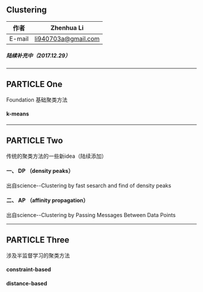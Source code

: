 Clustering
-------
|作者|Zhenhua Li|
|---|---|
|E-mail|li940703a@gmail.com

##### 陆续补充中（2017.12.29）
----
##  PARTICLE One
Foundation
基础聚类方法
#### k-means
#### 
----
## PARTICLE Two
传统的聚类方法的一些新idea（陆续添加）
#### 一、 DP （density peaks）
出自science--Clustering by fast sesarch and find of density peaks
#### 二、 AP （affinity propagation）
出自science--Clustering by Passing Messages Between Data Points

-----
## PARTICLE Three

涉及半监督学习的聚类方法
#### constraint-based

#### distance-based


